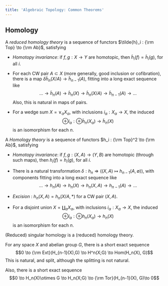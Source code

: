 ```yaml
---
title: 'Algebraic Topology: Common Theorems'
---
```

## Homology

A *reduced homology theory* is a sequence of functors
$\tilde{h}_i : {\rm Top} \to {\rm Ab}$, satisfying

-   *Homotopy invariance*: if $f,g : X \to Y$ are homotopic, then
    $\tilde{h}_i(f) = \tilde{h}_i(g)$, for all $i$.

-   For each CW pair $A \subset X$ (more generally, good inclusion or
    cofibration), there is a map
    $\delta \tilde{h}_n(X/A) \to \tilde{h}_{n-1}(A)$, fitting into a
    long exact sequence like
    $$\dots \to \tilde{h}_n(A) \to \tilde{h}_n(X) \to \tilde{h}_n(X/A) \to \tilde{h}_{n-1}(A) \to \dots$$
    Also, this is natural in maps of pairs.

-   For a wedge sum $X = \vee_\alpha X_\alpha$, with inclusions
    $i_\alpha : X_\alpha \to X$, the induced
    $$\oplus i_\alpha : \oplus \tilde{h}_n(X_\alpha) \to \tilde{h}_n(X)$$
    is an isomorphism for each $n$.

A *Homology theory* is a sequence of functors
$h_i : {\rm Top}^2 \to {\rm Ab}$, satisfying

-   *Homotopy invariance*: if $f,g : (X,A) \to (Y,B)$ are homotopic
    (through such maps), then $h_i(f) = h_i(g)$, for all $i$.

-   There is a natural transformation
    $\delta : h_n \Rightarrow ((X,A) \mapsto h_{n-1}(A,\emptyset))$,
    with components fitting into a long exact sequence like
    $$\dots \to h_n(A) \to h_n(X) \to h_n(X,A) \to h_{n-1}(A) \to \dots$$

-   *Excision* : $h_n(X,A) = h_n(X/A, *)$ for a CW pair $(X,A)$.

-   For a disjoint union $X = \coprod_\alpha X_\alpha$, with inclusions
    $i_\alpha : X_\alpha \to X$, the induced
    $$\oplus i_\alpha : \oplus h_n(X_\alpha) \to h_n(X)$$ is an
    isomorphism for each $n$.

(Reduced) singular homology is a (reduced) homology theory.

For any space $X$ and abelian group $G$, there is a short exact sequence
$$0 \to {\rm Ext}(H_{n-1}(X),G) \to H^n(X;G) \to Hom(H_n(X), G)$$ This
is natural, and split, although the splitting is not natural.

Also, there is a short exact sequence
$$0 \to H_n(X)\otimes G \to H_n(X;G) \to {\rm Tor}(H_{n-1}(X), G)\to 0$$
